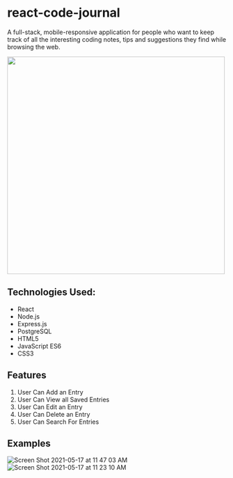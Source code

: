 # react-code-journal

A full-stack, mobile-responsive application for people who want to keep track of all the interesting coding notes, tips and suggestions they find while browsing the web. 

<img src ="https://user-images.githubusercontent.com/74999873/118332518-12accd80-b4bf-11eb-8968-705ccfeac840.png" width="500">


## Technologies Used:

- React
- Node.js
- Express.js
- PostgreSQL
- HTML5
- JavaScript ES6
- CSS3

## Features

1. User Can Add an Entry
2. User Can View all Saved Entries
3. User Can Edit an Entry
4. User Can Delete an Entry
5. User Can Search For Entries

## Examples

![Screen Shot 2021-05-17 at 11 47 03 AM](https://user-images.githubusercontent.com/74999873/118540658-a7a10800-b705-11eb-8a9f-c417745fd3bb.png)
![Screen Shot 2021-05-17 at 11 23 10 AM](https://user-images.githubusercontent.com/74999873/118540716-b2f43380-b705-11eb-892f-be8464361ba6.png)
